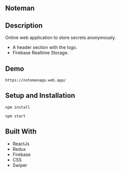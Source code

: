 ## Noteman

## Description
Online web application to store secrets anonymously.

- A header section with the logo.
- Firebase Realtime Storage.

## Demo

```
https://notemanapp.web.app/
```

## Setup and Installation

```
npm install
```   

```
npm start
```   

## Built With

- ReactJs
- Redux
- Firebase
- CSS
- Swiper
